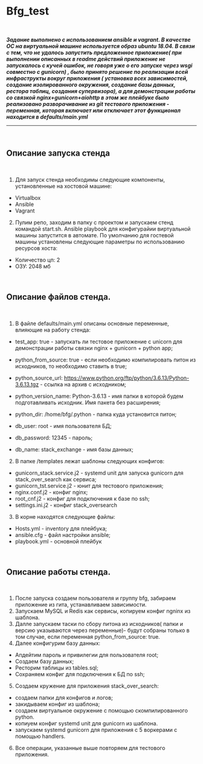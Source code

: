 # Bfg_test

<br>

***Задание выполнено с использованием ansible и vagrant. В качестве ОС на виртуальной машине используется образ ubuntu 18.04. В связи с тем, что не удалось запустить предложенное приложение( при выполнении описанных в readme действий приложение не запускалось с кучей ошибок, не говоря уже о его запуске через wsgi совместно с gunicorn) , было принято решение по реализации всей инфраструкты вокруг приложения ( установка всех зависимостей, создание изолированного окружения, создание базы данных, рестора таблиц, создания супервизора), а для демонстрации работы со связкой nginx+gunicorn+aiohttp в этом же плейбуке было реализовано разворачивание из git тестового приложения - переменная, которая включает или отключает этот функционал находится в defaults/main.yml*** 

---

<br>

## Описание запуска стенда
<br>

1. Для запуск стенда необходимы следующие компоненты, установленные на хостовой машине: 
 - Virtualbox
 - Ansible
 - Vagrant

 2. Пулим репо, заходим в папку с проектом и запускаем стенд командой start.sh. Ansible playbook для конфигурайии виртуальной машины запустится в автомате. По умолчанию для гостевой машины установлены следующие параметры по использованию ресурсов хоста:
 - Количество цп: 2
 - ОЗУ: 2048 мб  

<br>

## Описание файлов стенда.
<br>

 1. В файле defaults/main.yml описаны основные переменные, влияющие на работу стенда:
 - test_app: true - запускать ли тестовое приложение с unicorn для демонстрации работы связки nginx + gunicorn + python app;
- python_from_source: true - если необходимо компилировать питон из исходников, то необходимо ставить в true;
- python_source_url: https://www.python.org/ftp/python/3.6.13/Python-3.6.13.tgz - ссылка на архив с исходником;
- python_version_name: Python-3.6.13 - имя папки в которой будем подготавливать
исходник. Имя пакета без расширения;
- python_dir: /home/bfg/.python - папка куда установится питон;

- db_user: root - имя пользователя БД;
- db_password: 12345 - пароль;
- db_name: stack_exchange - имя базы данных;

2. В папке /templates лежат шаблоны следующих конфигов:

- gunicorn_stack.service.j2 - systemd unit для запуска gunicorn для stack_over_search как сервиса;
- gunicorn_tst.service.j2 - юнит для тестового приложения; 
- nginx.conf.j2 - конфиг nginx;
- root_cnf.j2 - конфиг для подключения к базе по ssh;
- settings.ini.j2 - конфиг stack_oversearch

3. В корне находятся следующие файлы:

- Hosts.yml - inventory для плейбука;
- ansible.cfg - файл настройки ansible;
- playbook.yml - основной плейбук


<br>

## Описание работы стенда.
<br>

1. После запуска создаем пользователя и группу bfg, забираем приложение из гита, устанавливаем зависимости.
2. Запускаем MySQL и Redis как сервисы, копируем конфиг ngninx из шаблона.
3. Далле запускаем таски по сбору питона из исходников( папки и версию указываются через переменные)- будут собраны только в том случае, если переменная python_from_source: true.
4. Далее конфигурим базу данных: 
- Апдейтим пароль и привилегии для пользователя root;
- Создаем базу данных;
- Ресторим таблицы из tables.sql;
- Сохраняем конфиг для подключения к БД по ssh;
5. Создаем кружение для приложения stack_over_search:
- создаем папки для конфигов и логов;
- закидываем конфиг из шаблона;
- создаем виртуальное окружение с помощью скомпилированного python.
- копиуем конфиг systemd unit для gunicorn из шаблона.
- запускаем systemd gunicorn для приложения с 5 воркерами c помощью handlers.
6. Все операции, указанные выше повторяем для тестового приложения.
